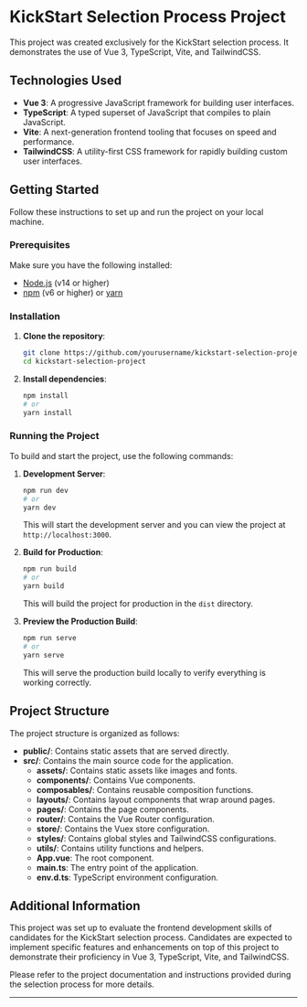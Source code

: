 # KickStart Selection Process Project

This project was created exclusively for the KickStart selection process. It demonstrates the use of Vue 3, TypeScript, Vite, and TailwindCSS.

## Technologies Used

- **Vue 3**: A progressive JavaScript framework for building user interfaces.
- **TypeScript**: A typed superset of JavaScript that compiles to plain JavaScript.
- **Vite**: A next-generation frontend tooling that focuses on speed and performance.
- **TailwindCSS**: A utility-first CSS framework for rapidly building custom user interfaces.

## Getting Started

Follow these instructions to set up and run the project on your local machine.

### Prerequisites

Make sure you have the following installed:

- [Node.js](https://nodejs.org/) (v14 or higher)
- [npm](https://www.npmjs.com/) (v6 or higher) or [yarn](https://yarnpkg.com/)

### Installation

1. **Clone the repository**:

   ```bash
   git clone https://github.com/yourusername/kickstart-selection-project.git
   cd kickstart-selection-project
   ```

2. **Install dependencies**:
   ```bash
   npm install
   # or
   yarn install
   ```

### Running the Project

To build and start the project, use the following commands:

1. **Development Server**:

   ```bash
   npm run dev
   # or
   yarn dev
   ```

   This will start the development server and you can view the project at `http://localhost:3000`.

2. **Build for Production**:

   ```bash
   npm run build
   # or
   yarn build
   ```

   This will build the project for production in the `dist` directory.

3. **Preview the Production Build**:
   ```bash
   npm run serve
   # or
   yarn serve
   ```
   This will serve the production build locally to verify everything is working correctly.

## Project Structure

The project structure is organized as follows:

- **public/**: Contains static assets that are served directly.
- **src/**: Contains the main source code for the application.
  - **assets/**: Contains static assets like images and fonts.
  - **components/**: Contains Vue components.
  - **composables/**: Contains reusable composition functions.
  - **layouts/**: Contains layout components that wrap around pages.
  - **pages/**: Contains the page components.
  - **router/**: Contains the Vue Router configuration.
  - **store/**: Contains the Vuex store configuration.
  - **styles/**: Contains global styles and TailwindCSS configurations.
  - **utils/**: Contains utility functions and helpers.
  - **App.vue**: The root component.
  - **main.ts**: The entry point of the application.
  - **env.d.ts**: TypeScript environment configuration.

## Additional Information

This project was set up to evaluate the frontend development skills of candidates for the KickStart selection process. Candidates are expected to implement specific features and enhancements on top of this project to demonstrate their proficiency in Vue 3, TypeScript, Vite, and TailwindCSS.

Please refer to the project documentation and instructions provided during the selection process for more details.

---
